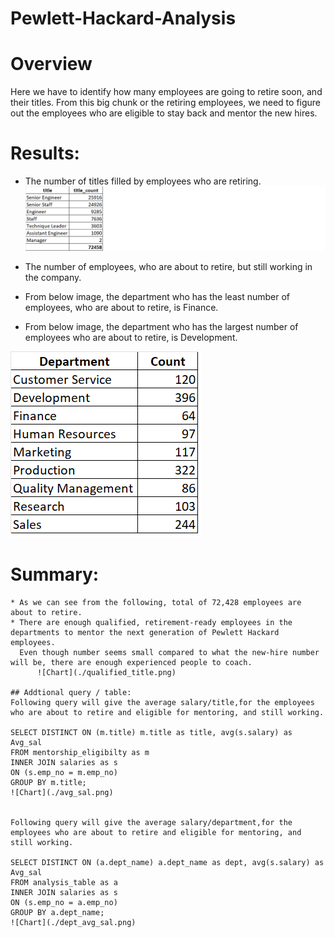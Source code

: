 # Pewlett-Hackard-Analysis
# Overview 
  Here we have to identify how many employees are going to retire soon, and their titles. From this big chunk or the retiring employees, we need to figure out the       employees who are eligible to stay back and mentor the new hires.

# Results: 
  * The number of titles filled by employees who are retiring.
  ![Chart](./title_count.png)
  
  * The number of employees, who are about to retire, but still working in the company.

   
  * From below image, the department who has the least number of employees, who are about to retire, is Finance.
  * From below image, the department who has the largest number of employees who are about to retire, is Development.
  
  ![Chart](./retire_count_dept.png)
 
# Summary: 
	* As we can see from the following, total of 72,428 employees are about to retire. 
  	* There are enough qualified, retirement-ready employees in the departments to mentor the next generation of Pewlett Hackard employees.
	  Even though number seems small compared to what the new-hire number will be, there are enough experienced people to coach.
          ![Chart](./qualified_title.png)

	## Addtional query / table:
	Following query will give the average salary/title,for the employees who are about to retire and eligible for mentoring, and still working.
	 
	SELECT DISTINCT ON (m.title) m.title as title, avg(s.salary) as Avg_sal
	FROM mentorship_eligibilty as m
	INNER JOIN salaries as s
	ON (s.emp_no = m.emp_no)
	GROUP BY m.title;
	![Chart](./avg_sal.png)
	
	
	Following query will give the average salary/department,for the employees who are about to retire and eligible for mentoring, and still working.
	
	SELECT DISTINCT ON (a.dept_name) a.dept_name as dept, avg(s.salary) as Avg_sal
	FROM analysis_table as a
	INNER JOIN salaries as s
	ON (s.emp_no = a.emp_no)
	GROUP BY a.dept_name;
	![Chart](./dept_avg_sal.png)

